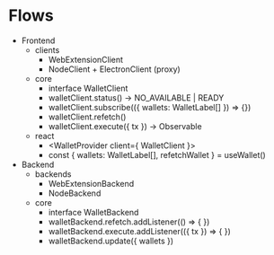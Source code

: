 # Flows

- Frontend
    - clients
        - WebExtensionClient
        - NodeClient + ElectronClient (proxy)
    - core
        - interface WalletClient
        - walletClient.status() -> NO_AVAILABLE | READY
        - walletClient.subscribe(({ wallets: WalletLabel[] }) => {})
        - walletClient.refetch()
        - walletClient.execute({ tx }) -> Observable<TxResult>
    - react
        - <WalletProvider client={ WalletClient }>
        - const { wallets: WalletLabel[], refetchWallet } = useWallet()
- Backend
    - backends
        - WebExtensionBackend
        - NodeBackend
    - core
        - interface WalletBackend
        - walletBackend.refetch.addListener(() => { })
        - walletBackend.execute.addListener(({ tx }) => { })
        - walletBackend.update({ wallets })